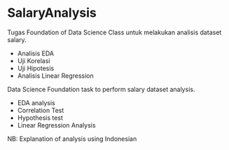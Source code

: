 # SalaryAnalysis

Tugas Foundation of Data Science Class untuk melakukan analisis dataset salary.
- Analisis EDA
- Uji Korelasi
- Uji Hipotesis
- Analisis Linear Regression

Data Science Foundation task to perform salary dataset analysis.
- EDA analysis
- Correlation Test
- Hypothesis test
- Linear Regression Analysis

NB: Explanation of analysis using Indonesian
